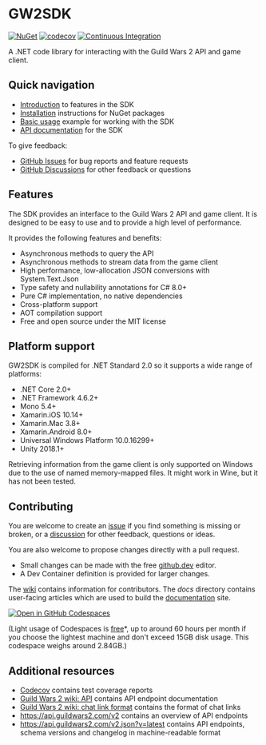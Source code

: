 # GW2SDK

[![NuGet][nuget-vpre-badge]][nuget]
[![codecov][codecov-badge]][codecov]
[![Continuous Integration][ci-badge]][actions]

A .NET code library for interacting with the Guild Wars 2 API and game client.

## Quick navigation

- [Introduction] to features in the SDK
- [Installation] instructions for NuGet packages
- [Basic usage][usage] example for working with the SDK
- [API documentation][api-docs] for the SDK

To give feedback:

- [GitHub Issues][new-issue] for bug reports and feature requests
- [GitHub Discussions][new-discussion] for other feedback or questions

## Features

The SDK provides an interface to the Guild Wars 2 API and game client. It is designed to be easy to use and to provide a high level of performance.

It provides the following features and benefits:

- Asynchronous methods to query the API
- Asynchronous methods to stream data from the game client
- High performance, low-allocation JSON conversions with System.Text.Json
- Type safety and nullability annotations for C# 8.0+
- Pure C# implementation, no native dependencies
- Cross-platform support
- AOT compilation support
- Free and open source under the MIT license

## Platform support

GW2SDK is compiled for .NET Standard 2.0 so it supports a wide range of platforms:

- .NET Core 2.0+
- .NET Framework 4.6.2+
- Mono 5.4+
- Xamarin.iOS 10.14+
- Xamarin.Mac 3.8+
- Xamarin.Android 8.0+
- Universal Windows Platform 10.0.16299+
- Unity 2018.1+

Retrieving information from the game client is only supported on Windows due to the use of named memory-mapped files. It might work in Wine, but it has not been tested.


## Contributing

You are welcome to create an [issue][new-issue] if you find something is missing or broken, or a [discussion][new-discussion] for other feedback, questions or ideas.

You are also welcome to propose changes directly with a pull request.

- Small changes can be made with the free [github.dev] editor.
- A Dev Container definition is provided for larger changes.

The [wiki] contains information for contributors. The _docs_ directory contains user-facing articles which are used to build the [documentation] site.

[![Open in GitHub Codespaces][codespaces-badge]](https://codespaces.new/sliekens/gw2sdk)

(Light usage of Codespaces is [free]*, up to around 60 hours per month if you choose the lightest machine and don't exceed 15GB disk usage. This codespace weighs around 2.84GB.)

## Additional resources

- [Codecov][codecov] contains test coverage reports
- [Guild Wars 2 wiki: API][api] contains API endpoint documentation
- [Guild Wars 2 wiki: chat link format][chatlinks] contains the format of chat links
- <https://api.guildwars2.com/v2> contains an overview of API endpoints
- <https://api.guildwars2.com/v2.json?v=latest> contains API endpoints, schema versions and changelog in machine-readable format

[//]:# (add links to the section below)
[actions]:https://github.com/sliekens/gw2sdk/actions?query=workflow%3A%22Continuous+Integration%22
[api]:https://wiki.guildwars2.com/wiki/API:Main
[chatlinks]:https://wiki.guildwars2.com/wiki/Chat_link_format
[ci-badge]:https://github.com/sliekens/gw2sdk/actions/workflows/ci.yml/badge.svg
[codecov-badge]:https://codecov.io/gh/sliekens/gw2sdk/branch/main/graph/badge.svg?token=2ZTDBRWWLR
[codecov]:https://codecov.io/gh/sliekens/gw2sdk
[codespaces-badge]:https://github.com/codespaces/badge.svg
[free]:https://docs.github.com/en/billing/managing-billing-for-github-codespaces/about-billing-for-github-codespaces#monthly-included-storage-and-core-hours-for-personal-accounts
[github.dev]:https://github.dev/sliekens/gw2sdk
[installation]:https://sliekens.github.io/gw2sdk/guide/installation
[introduction]:https://sliekens.github.io/gw2sdk/guide/introduction
[api-docs]:https://sliekens.github.io/gw2sdk/api/GuildWars2.html
[new-discussion]:https://github.com/sliekens/gw2sdk/discussions/new/choose
[new-issue]:https://github.com/sliekens/gw2sdk/issues/new
[nuget-vpre-badge]:https://img.shields.io/nuget/vpre/GW2SDK
[nuget]:https://www.nuget.org/packages/GW2SDK/
[usage]:https://sliekens.github.io/gw2sdk/guide/usage
[documentation]:https://sliekens.github.io/gw2sdk/
[wiki]:https://github.com/sliekens/gw2sdk/wiki
